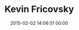 ---
title: "Kevin Fricovsky"
date: 2015-02-02 14:06:51 00:00
permalink: /montylounge
twitter: "montylounge"
likes: [2466,121,518,1568,2431]
id: 2362
gravatar: "http://www.gravatar.com/avatar/af0c0f120ded1fa94dee488bd6b70f5a"
---
